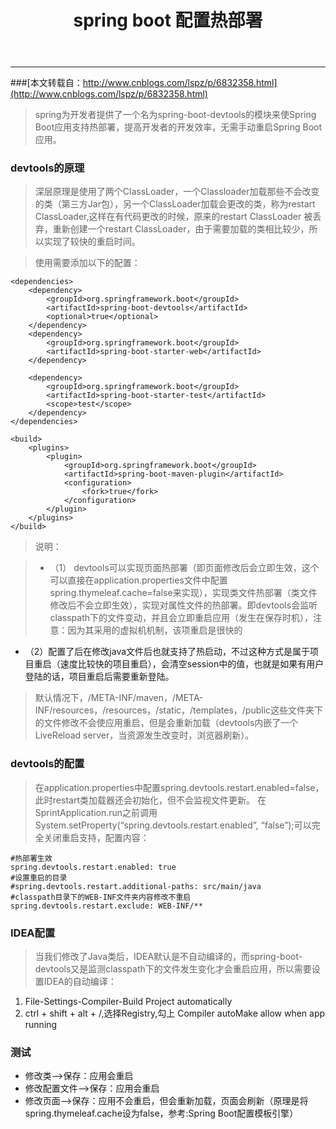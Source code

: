 ﻿---
title: 'spring boot 配置热部署'
---
---
<!--more-->
###[本文转载自：http://www.cnblogs.com/lspz/p/6832358.html](http://www.cnblogs.com/lspz/p/6832358.html)
> spring为开发者提供了一个名为spring-boot-devtools的模块来使Spring Boot应用支持热部署，提高开发者的开发效率，无需手动重启Spring Boot应用。

### devtools的原理
>深层原理是使用了两个ClassLoader，一个Classloader加载那些不会改变的类（第三方Jar包），另一个ClassLoader加载会更改的类，称为restart ClassLoader,这样在有代码更改的时候，原来的restart ClassLoader 被丢弃，重新创建一个restart ClassLoader，由于需要加载的类相比较少，所以实现了较快的重启时间。

> 使用需要添加以下的配置：
```
<dependencies>
    <dependency>
        <groupId>org.springframework.boot</groupId>
        <artifactId>spring-boot-devtools</artifactId>
        <optional>true</optional>
    </dependency>
    <dependency>
        <groupId>org.springframework.boot</groupId>
        <artifactId>spring-boot-starter-web</artifactId>
    </dependency>

    <dependency>
        <groupId>org.springframework.boot</groupId>
        <artifactId>spring-boot-starter-test</artifactId>
        <scope>test</scope>
    </dependency>
</dependencies>

<build>
    <plugins>
        <plugin>
            <groupId>org.springframework.boot</groupId>
            <artifactId>spring-boot-maven-plugin</artifactId>
            <configuration>
                <fork>true</fork>
            </configuration>
        </plugin>
    </plugins>
</build>
```

> 说明：

> * （1） devtools可以实现页面热部署（即页面修改后会立即生效，这个可以直接在application.properties文件中配置spring.thymeleaf.cache=false来实现），实现类文件热部署（类文件修改后不会立即生效），实现对属性文件的热部署。即devtools会监听classpath下的文件变动，并且会立即重启应用（发生在保存时机），注意：因为其采用的虚拟机机制，该项重启是很快的
* （2）配置了后在修改java文件后也就支持了热启动，不过这种方式是属于项目重启（速度比较快的项目重启），会清空session中的值，也就是如果有用户登陆的话，项目重启后需要重新登陆。

>默认情况下，/META-INF/maven，/META-INF/resources，/resources，/static，/templates，/public这些文件夹下的文件修改不会使应用重启，但是会重新加载（devtools内嵌了一个LiveReload server，当资源发生改变时，浏览器刷新）。

### devtools的配置
>在application.properties中配置spring.devtools.restart.enabled=false，此时restart类加载器还会初始化，但不会监视文件更新。
在SprintApplication.run之前调用System.setProperty(“spring.devtools.restart.enabled”, “false”);可以完全关闭重启支持，配置内容：
```
#热部署生效
spring.devtools.restart.enabled: true
#设置重启的目录
#spring.devtools.restart.additional-paths: src/main/java
#classpath目录下的WEB-INF文件夹内容修改不重启
spring.devtools.restart.exclude: WEB-INF/**
```

### IDEA配置

>当我们修改了Java类后，IDEA默认是不自动编译的，而spring-boot-devtools又是监测classpath下的文件发生变化才会重启应用，所以需要设置IDEA的自动编译：

1. File-Settings-Compiler-Build Project automatically
2. ctrl + shift + alt + /,选择Registry,勾上 Compiler autoMake allow when app running


### 测试

* 修改类–>保存：应用会重启
* 修改配置文件–>保存：应用会重启
* 修改页面–>保存：应用不会重启，但会重新加载，页面会刷新（原理是将spring.thymeleaf.cache设为false，参考:Spring Boot配置模板引擎）








